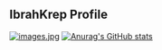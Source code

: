## IbrahKrep Profile

[![images.jpg](https://i.postimg.cc/ncFccyKT/images.jpg)](https://postimg.cc/BtzGmwV1)
[![Anurag's GitHub stats](https://github-readme-stats.vercel.app/api?username=anuraghazra)](https://github.com/anuraghazra/github-readme-stats)
